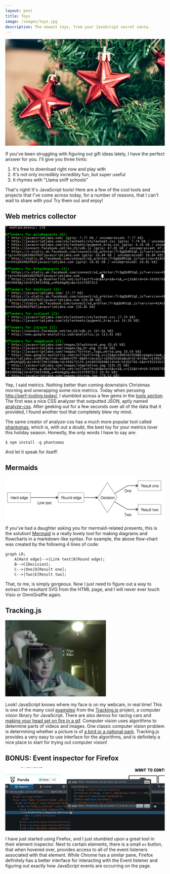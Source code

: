 ```yaml
---
layout: post
title: Toys
image: /images/toys.jpg
description: The newest toys, from your JavaScript secret santa.
---
```


![](/images/toys.jpg)

If you've been struggling with figuring out gift ideas lately, I have the perfect answer for you. I'll give you three hints:

1. It's free to download right now and play with
2. It's not only incredibly incredibly fun, but super useful
3. It rhymes with "Llama sniff schools"

That's right! It's JavaScript tools! Here are a few of the cool tools and projects that I've come across today, for a number of reasons, that I can't wait to share with you! Try them out and enjoy!

## Web metrics collector

![](/images/phantomas.png)

Yep, I said metrics. Nothing better than coming downstairs Christmas morning and unwrapping some nice metrics. Today when perusing http://perf-tooling.today/, I stumbled across a few gems in the [tools section](http://perf-tooling.today/tools). The first was a nice CSS analyzer that outputted JSON, aptly named [analyze-css](https://github.com/macbre/analyze-css). After geeking out for a few seconds over all of the data that it provided, I found another tool that completely blew my mind.

The same creator of analyze-css has a much more popular tool called [phantomas](https://github.com/macbre/phantomas), which is, with out a doubt, the best toy for your metrics lover this holiday season. Honestly, the only words I have to say are:

```
$ npm install -g phantomas
```

And let it speak for itself!

## Mermaids

![](/images/mermaid.png)

If you've had a daughter asking you for mermaid-related presents, this is the solution! [Mermaid](https://github.com/knsv/mermaid) is a really lovely tool for making diagrams and flowcharts in a markdown-like syntax. For example, the above flow-chart was created by the following 4 lines of code:

```
graph LR;
    A[Hard edge]-->|Link text|B(Round edge);
    B-->C{Decision};
    C-->|One|D[Result one];
    C-->|Two|E[Result two];
```

That, to me, is simply gorgeous. Now I just need to figure out a way to extract the resultant SVG from the HTML page, and I will never ever touch Visio or OmniGraffle again.

## Tracking.js

![](/images/face-tracking.png)

Look! JavaScript knows where my face is on my webcam, in real time! This is one of the many cool [examples](http://trackingjs.com/examples/face_camera.html) from the [Tracking.js](http://trackingjs.com/) project, a computer vision library for JavaScript. There are also demos for racing cars and [making your head set on fire in a gif](http://kdzwinel.github.io/JS-face-tracking-demo/). Computer vision uses algorithms to determine parts of videos and images. One classic computer vision problem is determining whether a picture is of [a bird or a national park](http://code.flickr.net/2014/10/20/introducing-flickr-park-or-bird/). Tracking.js provides a very easy to use interface for the algorithms, and is definitely a nice place to start for trying out computer vision!

## BONUS: Event inspector for Firefox

![](/images/event-inspector.png)

I have just started using Firefox, and I just stumbled upon a great tool in their element inspector. Next to certain elements, there is a small `ev` button, that when hovered over, provides access to all of the event listeners associated with that element. While Chrome has a similar pane, Firefox definitely has a better interface for interacting with the Event listener and figuring out exactly how JavaScript events are occurring on the page.